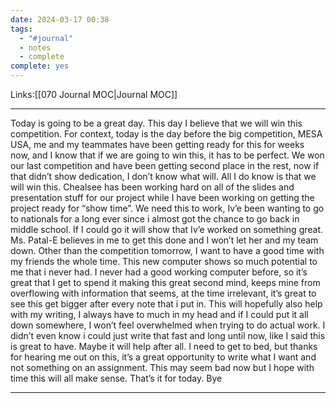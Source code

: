 ```yaml
---
date: 2024-03-17 00:38
tags:
  - "#journal"
  - notes
  - complete
complete: yes
---
```

Links:[[070 Journal MOC|Journal MOC]]

---
Today is going to be a great day. This day I believe that we will win this competition. For context, today is the day before the big competition, MESA USA, me and my teammates have been getting ready for this for weeks now, and I know that if we are going to win this, it has to be perfect. We won our last competition and have been getting second place in the rest, now if that didn’t show dedication, I don’t know what will. All I do know is that we will win this. Chealsee has been working hard on all of the slides and presentation stuff for our project while I have been working on getting the project ready for “show time”. We need this to work, Iv’e been wanting to go to nationals for a long ever since i almost got the chance to go back in middle school. If I could go it will show that Iv’e worked on something great. Ms. Patal-E believes in me to get this done and I won’t let her and my team down. Other than the competition tomorrow, I want to have a good time with my friends the whole time. This new computer shows so much potential to me that i never had. I never had a good working computer before, so it’s great that I get to spend it making this great second mind, keeps mine from overflowing with information that seems, at the time irrelevant, it’s great to see this get bigger after every note that i put in. This will hopefully also help with my writing, I always have to much in my head and if I could put it all down somewhere, I won’t feel overwhelmed when trying to do actual work. I didn’t even know i could just write that fast and long until now, like I said this is great to have. Maybe it will help after all. I need to get to bed, but thanks for hearing me out on this, it’s a great opportunity to write what I want and not something on an assignment. This may seem bad now but I hope with time this will all make sense. That’s it for today. Bye

---
